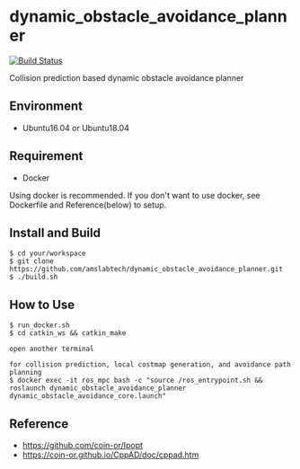 # dynamic_obstacle_avoidance_planner
[![Build Status](https://travis-ci.org/amslabtech/dynamic_obstacle_avoidance_planner.svg?branch=master)](https://travis-ci.org/amslabtech/dynamic_obstacle_avoidance_planner)

Collision prediction based dynamic obstacle avoidance planner

## Environment
- Ubuntu16.04 or Ubuntu18.04

## Requirement
- Docker

Using docker is recommended. If you don't want to use docker, see Dockerfile and Reference(below) to setup.

## Install and Build
```
$ cd your/workspace
$ git clone https://github.com/amslabtech/dynamic_obstacle_avoidance_planner.git
$ ./build.sh
```

## How to Use
```
$ run_docker.sh
$ cd catkin_ws && catkin_make

open another terminal

for collision prediction, local costmap generation, and avoidance path planning
$ docker exec -it ros_mpc bash -c "source /ros_entrypoint.sh && roslaunch dynamic_obstacle_avoidance_planner dynamic_obstacle_avoidance_core.launch"
```

## Reference
- https://github.com/coin-or/Ipopt
- https://coin-or.github.io/CppAD/doc/cppad.htm
